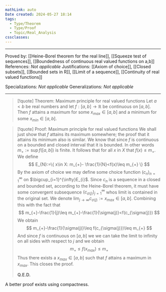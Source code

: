 ```yaml
---
mathLink: auto
Date created: 2024-05-27 18:14
tags:
  - Type/Theorem
  - Type/Proof
  - Topic/Real_Analysis
cssclasses:
---
```


---

Proved by: [[Heine-Borel theorem for the real line]], [[Squeeze test of sequences]], [[Boundedness of continuous real valued functions on a,b]]
References: _Not applicable_
Justifications: [[Axiom of choice]], [[Closed subsets]], [[Bounded sets in R]], [[Limit of a sequence]], [[Continuity of real valued functions]]

Specializations: _Not applicable_
Generalizations: _Not applicable_

---

> [!quote] Theorem: Maximum principle for real valued functions
> Let $a<b$ be real numbers and let $f:[a,b]\to \mathbb{R}$ be continuous on $[a,b]$. Then $f$ attains a maximum for some $x_{max}\in [a,b]$ and a minimum for some $x_{min}\in [a,b]$.

>[!quote] Proof: Maximum principle for real valued functions
>We shall just show that $f$ attains its maximum somewhere; the proof that it attains its minimum also is similar. We know that since $f$ is continuous on a bounded and closed interval that it is bounded. In other words  $m_{+}:=\sup f([a,b])$ is finite. It follows that for all $x$ in $X$ that $f(x)\leq m_{+}$. We define $$ E_{N}:=\{ x\in X: m_{+}- \frac{1}{N}<f(x)\leq m_{+} \}  $$ By the axiom of choice we may define some choice function $(c_n)^\infty_{n=1}$ on $\bigcup_{i=1}^{\infty}E_{i}$. Since $c_{n}$ is a sequence in a closed and bounded set, according to the Heine-Borel theorem, it must have some convergent subsequence $(c_{\sigma(j)})^\infty_{j=1}$ whos limit is contained in the original set. We denote $\lim_{ j \to \infty }c_{\sigma(j)}:=x_{max}\in [a,b]$. Combining this with the fact that $$ m_{+}-\frac{1}{j}\leq m_{+}-\frac{1}{\sigma(j)}<f(c_{\sigma(j)}) $$ We obtain $$ m_{+}-\frac{1}{\sigma(j)}\leq f(c_{\sigma(j)})\leq m_{+} $$ And since $f$ is continuous on $[a,b]$ we we can take the limit to infinity on all sides with respect to $j$ and we obtain $$ m_{+}\leq f(x_{max})\leq m_{+} $$ Thus there exists a $x_{max}\in [a,b]$ such that $f$ attains a maximum in $x_{max}$. This closes the proof.
>
>**Q.E.D.**

A better proof exists using compactness.